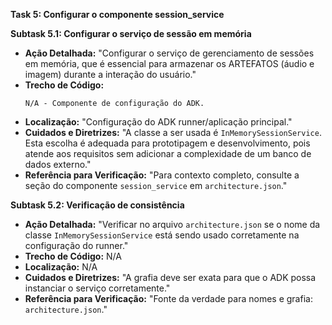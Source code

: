 **Task 5: Configurar o componente session_service**

**Subtask 5.1: Configurar o serviço de sessão em memória**
-   **Ação Detalhada:** "Configurar o serviço de gerenciamento de sessões em memória, que é essencial para armazenar os ARTEFATOS (áudio e imagem) durante a interação do usuário."
-   **Trecho de Código:**
    ```
    N/A - Componente de configuração do ADK.
    ```
-   **Localização:** "Configuração do ADK runner/aplicação principal."
-   **Cuidados e Diretrizes:** "A classe a ser usada é `InMemorySessionService`. Esta escolha é adequada para prototipagem e desenvolvimento, pois atende aos requisitos sem adicionar a complexidade de um banco de dados externo."
-   **Referência para Verificação:** "Para contexto completo, consulte a seção do componente `session_service` em `architecture.json`."

**Subtask 5.2: Verificação de consistência**
-   **Ação Detalhada:** "Verificar no arquivo `architecture.json` se o nome da classe `InMemorySessionService` está sendo usado corretamente na configuração do runner."
-   **Trecho de Código:** N/A
-   **Localização:** N/A
-   **Cuidados e Diretrizes:** "A grafia deve ser exata para que o ADK possa instanciar o serviço corretamente."
-   **Referência para Verificação:** "Fonte da verdade para nomes e grafia: `architecture.json`."